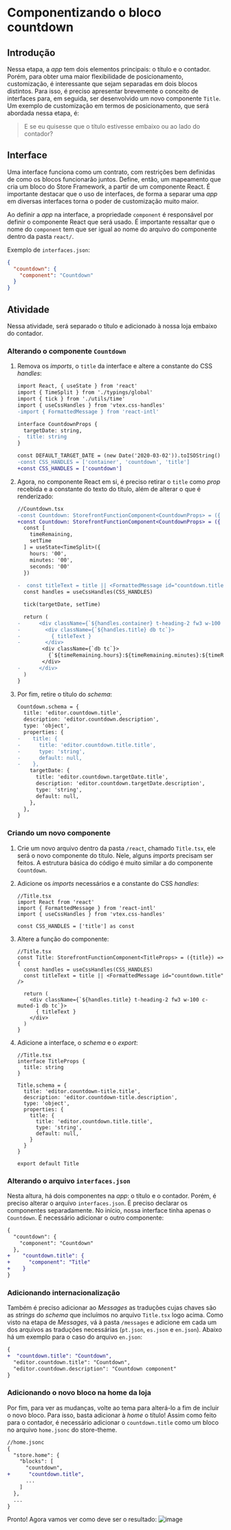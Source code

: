 # Componentizando o bloco countdown

## Introdução
Nessa etapa, a *app* tem dois elementos principais: o título e o contador. Porém, para obter uma maior flexibilidade de posicionamento, customização, é interessante que sejam separadas em dois blocos distintos. Para isso, é preciso apresentar brevemente o conceito de interfaces para, em seguida, ser desenvolvido um novo componente `Title`. Um exemplo de customização em termos de posicionamento, que será abordada nessa etapa, é: 
> E se eu quisesse que o título estivesse embaixo ou ao lado do contador?

## Interface
Uma interface funciona como um contrato, com restrições bem definidas de como os blocos funcionarão juntos. Define, então, um mapeamento que cria um bloco do Store Framework, a partir de um componente React. É importante destacar que o uso de interfaces, de forma a separar uma *app* em diversas interfaces torna o poder de customização muito maior.

Ao definir a *app* na interface, a propriedade `component` é responsável por definir o componente React que será usado. É importante ressaltar que o nome do `component` tem que ser igual ao nome do arquivo do componente dentro da pasta `react/`.

Exemplo de `interfaces.json`:
```json
{
  "countdown": {
    "component": "Countdown"
  }
}
```

## Atividade
Nessa atividade, será separado o título e adicionado à nossa loja embaixo do contador.

### Alterando o componente `Countdown`

1. Remova os *imports*, o `title` da interface e altere a constante do CSS *handles*:
    ```diff
    import React, { useState } from 'react'
    import { TimeSplit } from './typings/global'
    import { tick } from './utils/time'
    import { useCssHandles } from 'vtex.css-handles'
    -import { FormattedMessage } from 'react-intl'

    interface CountdownProps {
      targetDate: string,
    -  title: string
    }

    const DEFAULT_TARGET_DATE = (new Date('2020-03-02')).toISOString()
    -const CSS_HANDLES = ['container', 'countdown', 'title']
    +const CSS_HANDLES = ['countdown']
    ```
2. Agora, no componente React em si, é preciso retirar o `title` como *prop* recebida e a constante do texto do título, além de alterar o que é renderizado:
    ```diff
    //Countdown.tsx
    -const Countdown: StorefrontFunctionComponent<CountdownProps> = ({ title, targetDate = DEFAULT_TARGET_DATE }) => {
    +const Countdown: StorefrontFunctionComponent<CountdownProps> = ({ targetDate = DEFAULT_TARGET_DATE }) => {
      const [
        timeRemaining, 
        setTime
      ] = useState<TimeSplit>({
        hours: '00', 
        minutes: '00', 
        seconds: '00'
      })
      
    -  const titleText = title || <FormattedMessage id="countdown.title" /> 
      const handles = useCssHandles(CSS_HANDLES)

      tick(targetDate, setTime)

      return (
    -      <div className={`${handles.container} t-heading-2 fw3 w-100 pt7 pb6 c-muted-1`}>
    -        <div className={`${handles.title} db tc`}>
    -          { titleText }
    -        </div>
            <div className={`db tc`}>
              {`${timeRemaining.hours}:${timeRemaining.minutes}:${timeRemaining.seconds}`}
            </div>
    -      </div>
      )
    }
    ```
3. Por fim, retire o título do *schema*:
    ```diff
    Countdown.schema = {
      title: 'editor.countdown.title',
      description: 'editor.countdown.description',
      type: 'object',
      properties: {
    -    title: { 
    -      title: 'editor.countdown.title.title',
    -      type: 'string',
    -      default: null,
    -    },
        targetDate: {
          title: 'editor.countdown.targetDate.title',
          description: 'editor.countdown.targetDate.description',
          type: 'string',
          default: null,
        },
      },
    }
    ```

### Criando um novo componente

1. Crie um novo arquivo dentro da pasta `/react`, chamado `Title.tsx`, ele será o novo componente do título. Nele, alguns *imports* precisam ser feitos. A estrutura básica do código é muito similar a do componente `Countdown`.

2. Adicione os *imports* necessários e a constante do CSS *handles*:
    ```tsx
    //Title.tsx
    import React from 'react'
    import { FormattedMessage } from 'react-intl'
    import { useCssHandles } from 'vtex.css-handles'

    const CSS_HANDLES = ['title'] as const 
    ```
3. Altere a função do componente:
    ```tsx
    //Title.tsx
    const Title: StorefrontFunctionComponent<TitleProps> = ({title}) => {
      const handles = useCssHandles(CSS_HANDLES)
      const titleText = title || <FormattedMessage id="countdown.title" /> 

      return (
        <div className={`${handles.title} t-heading-2 fw3 w-100 c-muted-1 db tc`}>
          { titleText }
        </div> 
      )
    }
    ```
4. Adicione a interface, o *schema* e o *export*:
    ```tsx
    //Title.tsx
    interface TitleProps {
      title: string
    }
      
    Title.schema = {
      title: 'editor.countdown-title.title',
      description: 'editor.countdown-title.description',
      type: 'object',
      properties: {
        title: { 
          title: 'editor.countdown.title.title',
          type: 'string',
          default: null,
        }
      }
    }
      
    export default Title
    ```

### Alterando o arquivo `interfaces.json`
  Nesta altura, há dois componentes na *app*: o título e o contador. Porém, é preciso alterar o arquivo `interfaces.json`. É preciso declarar os componentes separadamente. No início, nossa interface tinha apenas o `Countdown`. É necessário adicionar o outro componente:
  ```diff
  {
    "countdown": {
      "component": "Countdown"
    },
+    "countdown.title": {
+      "component": "Title"
+    }
  }
  ```

### Adicionando internacionalização

 Também é preciso adicionar ao *Messages* as traduções cujas chaves são as *strings* do *schema* que incluímos no arquivo `Title.tsx` logo acima. Como visto na etapa de *Messages*, vá à pasta `/messages` e adicione em cada um dos arquivos as traduções necessárias (`pt.json`, `es.json` e `en.json`). Abaixo há um exemplo para o caso do arquivo `en.json`:
```diff
{
+  "countdown.title": "Countdown",
  "editor.countdown.title": "Countdown",
  "editor.countdown.description": "Countdown component"
}
```

### Adicionando o novo bloco na home da loja
Por fim, para ver as mudanças, volte ao tema para alterá-lo a fim de incluir o novo bloco. Para isso, basta adicionar à *home* o título! Assim como feito para o contador, é necessário adicionar o `countdown.title` como um bloco no arquivo `home.jsonc` do store-theme.
```diff
//home.jsonc
{
  "store.home": {
    "blocks": [
      "countdown",
+      "countdown.title",
      ...
    ]
  },
  ...
}     
```

Pronto! Agora vamos ver como deve ser o resultado:
![image](https://user-images.githubusercontent.com/19495917/75560163-6d294d80-5a23-11ea-859d-35a8239ddfad.png)

